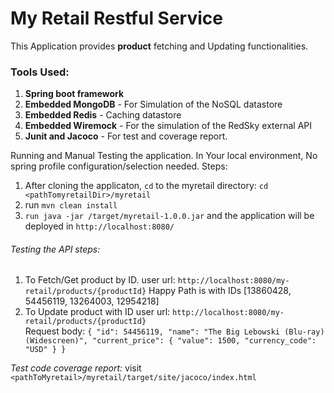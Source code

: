 # **My Retail Restful Service**
This Application provides **product** fetching and Updating functionalities.

### Tools Used:
1. **Spring boot framework**
2. **Embedded MongoDB** - For Simulation of the NoSQL datastore
3. **Embedded Redis** - Caching datastore
4. **Embedded Wiremock** - For the simulation of the RedSky external API
5. **Junit and Jacoco** - For test and coverage report.

Running and Manual Testing the application.
In Your local environment, No spring profile configuration/selection needed. 
Steps:
1. After cloning the applicaton, `cd` to the myretail directory: `cd <pathTomyretailDir>/myretail`
2. run `mvn clean install`
3. `run java -jar /target/myretail-1.0.0.jar` and the application will be deployed in `http://localhost:8080/`

###### Testing the API steps:
1. To Fetch/Get product by ID. user url: `http://localhost:8080/my-retail/products/{productId}` 
Happy Path is with IDs [13860428, 54456119, 13264003, 12954218]
2. To Update product with ID user url: `http://localhost:8080/my-retail/products/{productId}`   
Request body: `{
   "id": 54456119,
   "name": "The Big Lebowski (Blu-ray) (Widescreen)",
   "current_price": {
   "value": 1500,
   "currency_code": "USD"
   }
   }`

_Test code coverage report:_ visit `<pathToMyretail>/myretail/target/site/jacoco/index.html`
   